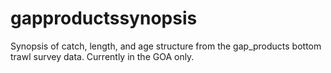 # gapproductssynopsis
Synopsis of catch, length, and age structure from the gap_products bottom trawl survey data.
Currently in the GOA only.
